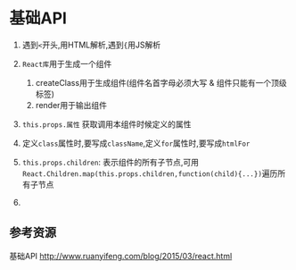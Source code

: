 # 基础API

1. 遇到`<`开头,用HTML解析,遇到`{`用JS解析
2. `React库`用于生成一个组件
    
    1. createClass用于生成组件(组件名首字母必须大写 & 组件只能有一个顶级标签)
    2. render用于输出组件
3. `this.props.属性` 获取调用本组件时候定义的属性
4. 定义`class`属性时,要写成`className`,定义`for`属性时,要写成`htmlFor`
5. `this.props.children`: 表示组件的所有子节点,可用`React.Children.map(this.props.children,function(child){...})`遍历所有子节点
6. 


## 参考资源

基础API <http://www.ruanyifeng.com/blog/2015/03/react.html>

